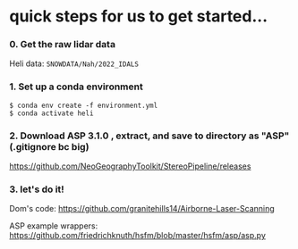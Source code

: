 # quick steps for us to get started...

### 0. Get the raw lidar data
Heli data: `SNOWDATA/Nah/2022_IDALS`


###  1. Set up a conda environment
```
$ conda env create -f environment.yml
$ conda activate heli
```


###  2. Download ASP 3.1.0 , extract, and save to directory as "ASP" (.gitignore bc big)

https://github.com/NeoGeographyToolkit/StereoPipeline/releases



### 3. let's do it! 

Dom's code: https://github.com/granitehills14/Airborne-Laser-Scanning


ASP example wrappers: https://github.com/friedrichknuth/hsfm/blob/master/hsfm/asp/asp.py
